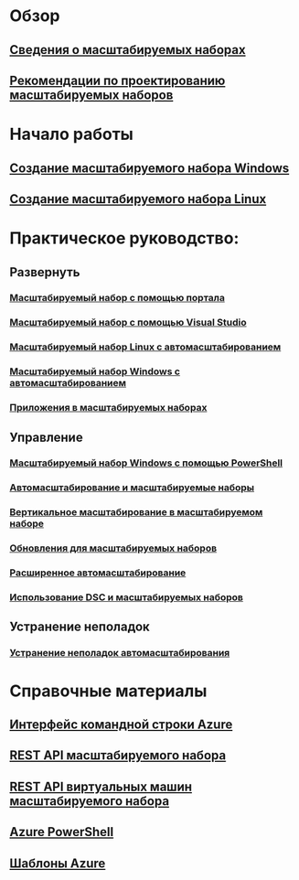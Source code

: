 # Обзор
## [Сведения о масштабируемых наборах](virtual-machine-scale-sets-overview.md)
## [Рекомендации по проектированию масштабируемых наборов](virtual-machine-scale-sets-design-overview.md)

# Начало работы
## [Создание масштабируемого набора Windows](virtual-machine-scale-sets-windows-create.md)
## [Создание масштабируемого набора Linux](virtual-machine-scale-sets-linux-create-cli.md)

# Практическое руководство:
## Развернуть
### [Масштабируемый набор с помощью портала](virtual-machine-scale-sets-portal-create.md)
### [Масштабируемый набор с помощью Visual Studio](virtual-machine-scale-sets-vs-create.md)
### [Масштабируемый набор Linux с автомасштабированием](virtual-machine-scale-sets-linux-autoscale.md)
### [Масштабируемый набор Windows с автомасштабированием](virtual-machine-scale-sets-windows-autoscale.md)
### [Приложения в масштабируемых наборах](virtual-machine-scale-sets-deploy-app.md)

## Управление
### [Масштабируемый набор Windows с помощью PowerShell](virtual-machine-scale-sets-windows-manage.md)
### [Автомасштабирование и масштабируемые наборы](virtual-machine-scale-sets-autoscale-overview.md)
### [Вертикальное масштабирование в масштабируемом наборе](virtual-machine-scale-sets-vertical-scale-reprovision.md)
### [Обновления для масштабируемых наборов](virtual-machine-scale-sets-upgrade-scale-set.md)
### [Расширенное автомасштабирование](virtual-machine-scale-sets-advanced-autoscale.md)
### [Использование DSC и масштабируемых наборов](virtual-machine-scale-sets-dsc.md)

## Устранение неполадок
### [Устранение неполадок автомасштабирования](virtual-machine-scale-sets-troubleshoot.md)

# Справочные материалы
## [Интерфейс командной строки Azure](../virtual-machines/azure-cli-arm-commands.md)
## [REST API масштабируемого набора](/rest/api/compute/virtualmachinescalesets)
## [REST API виртуальных машин масштабируемого набора](/rest/api/compute/virtualmachinescalesetvms)
## [Azure PowerShell](/powershell/resourcemanager/)
## [Шаблоны Azure](https://azure.microsoft.com/documentation/templates/?term=vmss)


<!--HONumber=Nov16_HO2-->


